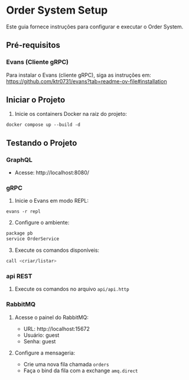 # Order System Setup

Este guia fornece instruções para configurar e executar o Order System.

## Pré-requisitos

### Evans (Cliente gRPC)

Para instalar o Evans (cliente gRPC), siga as instruções em:
https://github.com/ktr0731/evans?tab=readme-ov-file#installation

## Iniciar o Projeto

1. Inicie os containers Docker na raiz do projeto:
```
docker compose up --build -d
```

## Testando o Projeto

### GraphQL
- Acesse: http://localhost:8080/

### gRPC
1. Inicie o Evans em modo REPL:
```
evans -r repl
```

2. Configure o ambiente:
```bash
package pb
service OrderService
```

3. Execute os comandos disponíveis:
```bash
call <criar/listar>
```

### api REST
1. Execute os comandos no arquivo `api/api.http`

### RabbitMQ
1. Acesse o painel do RabbitMQ:
   - URL: http://localhost:15672
   - Usuário: guest
   - Senha: guest

2. Configure a mensageria:
   - Crie uma nova fila chamada `orders`
   - Faça o bind da fila com a exchange `amq.direct`